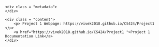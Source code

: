 <html>
  <head> 
    <title> Vivek - CS424 Page </title> 
  </head> 
  
  <body> 
  
    <div class = "metadata"> 
    </div> 
    
    <div class = "content">
        <p> Project 1 Webpage: https://vivek2018.github.io/CS424/Project1 </p>
        <a href="https://vivek2018.github.io/CS424/Project1 ">Project 1 Documentation Link</a>
    </div> 
  
  </body> 
</html>





